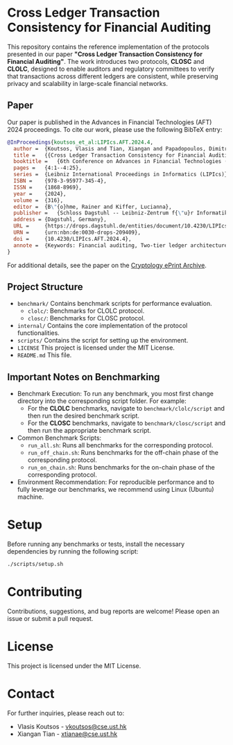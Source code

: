 # Cross Ledger Transaction Consistency for Financial Auditing

This repository contains the reference implementation of the protocols presented in our paper **"Cross Ledger
Transaction Consistency for Financial Auditing"**.
The work introduces two protocols, **CLOSC** and **CLOLC**, designed to enable auditors and regulatory committees to
verify that transactions across different ledgers are consistent, while preserving privacy and scalability in
large-scale financial networks.

## Paper

Our paper is published in the Advances in Financial Technologies (AFT) 2024 proceedings.
To cite our work, please use the following BibTeX entry:

```bibtex
@InProceedings{koutsos_et_al:LIPIcs.AFT.2024.4,
  author =	{Koutsos, Vlasis and Tian, Xiangan and Papadopoulos, Dimitrios and Chatzopoulos, Dimitris},
  title =	{{Cross Ledger Transaction Consistency for Financial Auditing}},
  booktitle =	{6th Conference on Advances in Financial Technologies (AFT 2024)},
  pages =	{4:1--4:25},
  series =	{Leibniz International Proceedings in Informatics (LIPIcs)},
  ISBN =	{978-3-95977-345-4},
  ISSN =	{1868-8969},
  year =	{2024},
  volume =	{316},
  editor =	{B\"{o}hme, Rainer and Kiffer, Lucianna},
  publisher =	{Schloss Dagstuhl -- Leibniz-Zentrum f{\"u}r Informatik},
  address =	{Dagstuhl, Germany},
  URL =		{https://drops.dagstuhl.de/entities/document/10.4230/LIPIcs.AFT.2024.4},
  URN =		{urn:nbn:de:0030-drops-209409},
  doi =		{10.4230/LIPIcs.AFT.2024.4},
  annote =	{Keywords: Financial auditing, Two-tier ledger architecture, Smart contracts, Transaction privacy, Financial entity unlinkability}
}
```

For additional details, see the paper on the [Cryptology ePrint Archive](https://eprint.iacr.org/2024/1155).

## Project Structure

- `benchmark/`
  Contains benchmark scripts for performance evaluation.
    - `clolc/`: Benchmarks for CLOLC protocol.
    - `closc/`: Benchmarks for CLOSC protocol.
- `internal/`
  Contains the core implementation of the protocol functionalities.
- `scripts/`
  Contains the script for setting up the environment.
- `LICENSE`
  This project is licensed under the MIT License.
- `README.md`
  This file.

## Important Notes on Benchmarking

- Benchmark Execution:
  To run any benchmark, you most first change directory into the corresponding script folder.
  For example:
    - For the **CLOLC** benchmarks, navigate to `benchmark/clolc/script` and then run the desired benchmark script.
    - For the **CLOSC** benchmarks, navigate to `benchmark/closc/script` and then run the appropriate benchmark script.
- Common Benchmark Scripts:
    - `run_all.sh`: Runs all benchmarks for the corresponding protocol.
    - `run_off_chain.sh`: Runs benchmarks for the off-chain phase of the corresponding protocol.
    - `run_on_chain.sh`: Runs benchmarks for the on-chain phase of the corresponding protocol.
- Environment Recommendation:
  For reproducible performance and to fully leverage our benchmarks, we recommend using Linux (Ubuntu) machine.

# Setup

Before running any benchmarks or tests, install the necessary dependencies by running the following script:

```bash
./scripts/setup.sh
```

# Contributing

Contributions, suggestions, and bug reports are welcome! Please open an issue or submit a pull request.

# License

This project is licensed under the MIT License.

# Contact

For further inquiries, please reach out to:

- Vlasis Koutsos - vkoutsos@cse.ust.hk
- Xiangan Tian - xtianae@cse.ust.hk